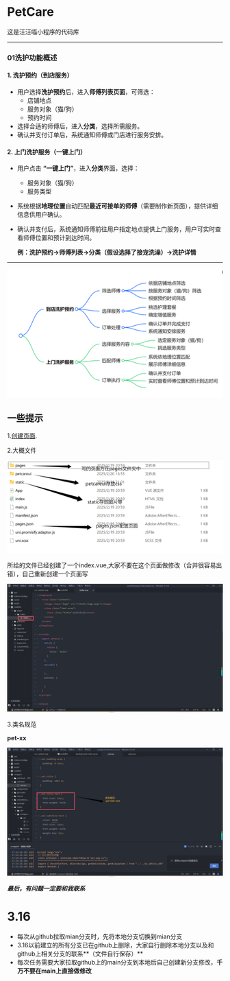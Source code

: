 # PetCare
这是汪汪喵小程序的代码库

---



### 01**洗护功能概述**    

#### **1. 洗护预约（到店服务）**  
- 用户选择**洗护预约**后，进入**师傅列表页面**，可筛选：  
  - 店铺地点  
  - 服务对象（猫/狗）  
  - 预约时间  
- 选择合适的师傅后，进入**分类**，选择所需服务。  
- 确认并支付订单后，系统通知师傅或门店进行服务安排。  

#### **2. 上门洗护服务（一键上门）**  
- 用户点击 **“一键上门”**，进入**分类**界面，选择：  
  - 服务对象（猫/狗）  
  - 服务类型    
  
- 系统根据**地理位置**自动匹配**最近可接单的师傅**（需要制作新页面），提供详细信息供用户确认。  

- 确认并支付后，系统通知师傅前往用户指定地点提供上门服务，用户可实时查看师傅位置和预计到达时间。  

  **例：洗护预约->师傅列表->分类（假设选择了接宠洗澡）->洗护详情**

---

![洗护](https://raw.githubusercontent.com/DQ-Wang/PetCare/73b39aa8cfcf16464dc949a2afe851210cba4934/codePet/static/%E8%A1%A5%E5%85%85/%E5%AF%BC%E5%9B%BE01.png)



## 一些提示
1.[创建页面](https://uniapp.dcloud.net.cn/tutorial/page.html).

2.大概文件

![文件列表](文件列表.png)

所给的文件已经创建了一个index.vue,大家不要在这个页面做修改（合并很容易出错），自己重新创建一个页面写

![示例页面](示例页面.png)

3.类名规范

**pet-xx**

![类名规范](类名规范.png)

***最后，有问题一定要和我联系***



# 3.16

- 每次从github拉取mian分支时，先将本地分支切换到mian分支
- 3.16以前建立的所有分支已在github上删除，大家自行删除本地分支以及和github上相关分支的联系**（文件自行保存）**
- 每次任务需要大家拉取github上的main分支到本地后自己创建新分支修改，**千万不要在main上直接做修改**

